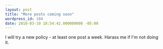 ```yaml
---
layout: post
title: "More posts coming soon"
wordpress_id: 184
date: 2010-03-10 18:54:42.000000000 -05:00
---
```

I will try a new policy - at least one post a week. Harass me if I'm not doing it.
